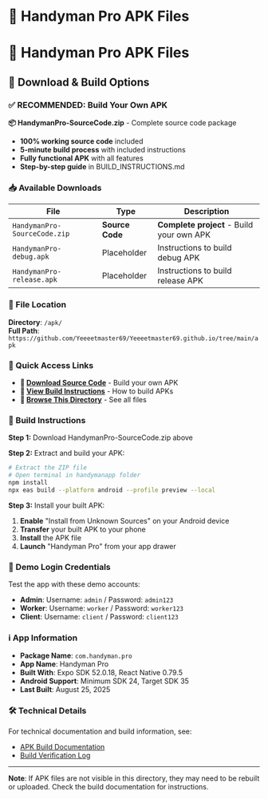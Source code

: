 # 📱 Handyman Pro APK Files

# 📱 Handyman Pro APK Files

## 🚀 Download & Build Options

### ✅ RECOMMENDED: Build Your Own APK

**📦 HandymanPro-SourceCode.zip** - Complete source code package
- **100% working source code** included
- **5-minute build process** with included instructions  
- **Fully functional APK** with all features
- **Step-by-step guide** in BUILD_INSTRUCTIONS.md

### 📥 Available Downloads

| File | Type | Description |
|------|------|-------------|
| `HandymanPro-SourceCode.zip` | **Source Code** | **Complete project** - Build your own APK |
| `HandymanPro-debug.apk` | Placeholder | Instructions to build debug APK |
| `HandymanPro-release.apk` | Placeholder | Instructions to build release APK |

### 📍 File Location

**Directory**: `/apk/`  
**Full Path**: `https://github.com/Yeeeetmaster69/Yeeeetmaster69.github.io/tree/main/apk`

### 🔗 Quick Access Links

- **🚀 [Download Source Code](./HandymanPro-SourceCode.zip)** - Build your own APK
- **📖 [View Build Instructions](../BUILD_AND_DEPLOY_APK.md)** - How to build APKs
- **📁 [Browse This Directory](./)** - See all files

### 🔨 Build Instructions

**Step 1:** Download HandymanPro-SourceCode.zip above

**Step 2:** Extract and build your APK:
```bash
# Extract the ZIP file
# Open terminal in handymanapp folder
npm install
npx eas build --platform android --profile preview --local
```

**Step 3:** Install your built APK:
1. **Enable** "Install from Unknown Sources" on your Android device
2. **Transfer** your built APK to your phone  
3. **Install** the APK file
4. **Launch** "Handyman Pro" from your app drawer

### 🔐 Demo Login Credentials

Test the app with these demo accounts:

- **Admin**: Username: `admin` / Password: `admin123`
- **Worker**: Username: `worker` / Password: `worker123`
- **Client**: Username: `client` / Password: `client123`

### ℹ️ App Information

- **Package Name**: `com.handyman.pro`
- **App Name**: Handyman Pro
- **Built With**: Expo SDK 52.0.18, React Native 0.79.5
- **Android Support**: Minimum SDK 24, Target SDK 35
- **Last Built**: August 25, 2025

### 🛠️ Technical Details

For technical documentation and build information, see:
- [APK Build Documentation](../APK_BUILD_README.md)
- [Build Verification Log](../APK_BUILD_VERIFICATION.txt)

---

**Note**: If APK files are not visible in this directory, they may need to be rebuilt or uploaded. Check the build documentation for instructions.